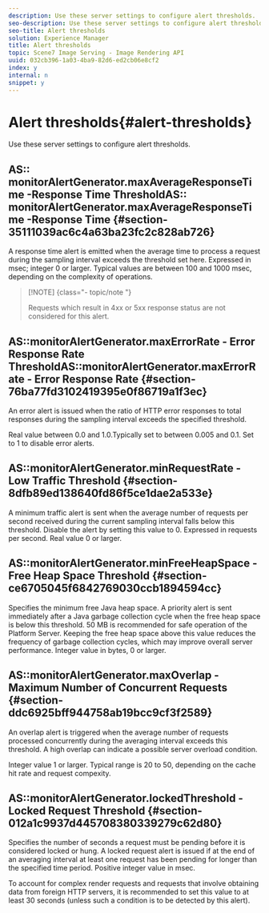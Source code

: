```yaml
---
description: Use these server settings to configure alert thresholds.
seo-description: Use these server settings to configure alert thresholds.
seo-title: Alert thresholds
solution: Experience Manager
title: Alert thresholds
topic: Scene7 Image Serving - Image Rendering API
uuid: 032cb396-1a03-4ba9-82d6-ed2cb06e8cf2
index: y
internal: n
snippet: y
---
```


# Alert thresholds{#alert-thresholds}

Use these server settings to configure alert thresholds.

## AS:: monitorAlertGenerator.maxAverageResponseTime -Response Time ThresholdAS:: monitorAlertGenerator.maxAverageResponseTime -Response Time {#section-35111039ac6c4a63ba23fc2c828ab726}

A response time alert is emitted when the average time to process a request during the sampling interval exceeds the threshold set here. Expressed in msec; integer 0 or larger. Typical values are between 100 and 1000 msec, depending on the complexity of operations.

>[!NOTE] {class="- topic/note "}
>
>Requests which result in 4xx or 5xx response status are not considered for this alert.

## AS::monitorAlertGenerator.maxErrorRate - Error Response Rate ThresholdAS::monitorAlertGenerator.maxErrorRate - Error Response Rate {#section-76ba77fd3102419395e0f86719a1f3ec}

An error alert is issued when the ratio of HTTP error responses to total responses during the sampling interval exceeds the specified threshold.

Real value between 0.0 and 1.0.Typically set to between 0.005 and 0.1. Set to 1 to disable error alerts.

## AS::monitorAlertGenerator.minRequestRate - Low Traffic Threshold {#section-8dfb89ed138640fd86f5ce1dae2a533e}

A minimum traffic alert is sent when the average number of requests per second received during the current sampling interval falls below this threshold. Disable the alert by setting this value to 0. Expressed in requests per second. Real value 0 or larger.

## AS::monitorAlertGenerator.minFreeHeapSpace -Free Heap Space Threshold {#section-ce6705045f6842769030ccb1894594cc}

Specifies the minimum free Java heap space. A priority alert is sent immediately after a Java garbage collection cycle when the free heap space is below this threshold. 50 MB is recommended for safe operation of the Platform Server. Keeping the free heap space above this value reduces the frequency of garbage collection cycles, which may improve overall server performance. Integer value in bytes, 0 or larger.

## AS::monitorAlertGenerator.maxOverlap - Maximum Number of Concurrent Requests {#section-ddc6925bff944758ab19bcc9cf3f2589}

An overlap alert is triggered when the average number of requests processed concurrently during the averaging interval exceeds this threshold. A high overlap can indicate a possible server overload condition.

Integer value 1 or larger. Typical range is 20 to 50, depending on the cache hit rate and request compexity.

## AS::monitorAlertGenerator.lockedThreshold - Locked Request Threshold {#section-012a1c9937d445708380339279c62d80}

Specifies the number of seconds a request must be pending before it is considered locked or hung. A locked request alert is issued if at the end of an averaging interval at least one request has been pending for longer than the specified time period. Positive integer value in msec.

To account for complex render requests and requests that involve obtaining data from foreign HTTP servers, it is recommended to set this value to at least 30 seconds (unless such a condition is to be detected by this alert). 
